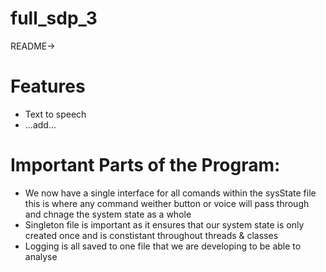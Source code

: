 # full_sdp_3

README->



<h1>Features</h1>
<ul>
<li>Text to speech</li>
<li>...add...</li>
</ul>


<h1>Important Parts of the Program:</h1>
<ul>
<li>We now have a single interface for all comands within the sysState file this is where any command weither button or voice will pass through and chnage the system state as a whole</li>
<li>Singleton file is important as it ensures that our system state is only created once and is constistant throughout threads & classes</li>
<li>Logging is all saved to one file that we are developing to be able to analyse</li>
</ul>



